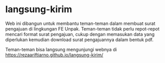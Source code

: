 # langsung-kirim
Web ini dibangun untuk membantu teman-teman dalam membuat surat pengajuan di lingkungan FE Unpak. Teman-teman tidak perlu repot-repot mencari format surat pengajuan, cukup dengan memasukan data yang diperlukan kemudian download surat pengajuannya dalam bentuk pdf.

Teman-teman bisa langsung mengunjungi webnya di https://rezaariftiarno.github.io/langsung-kirim/
